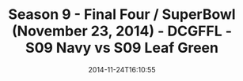 ---
title: Season 9 - Final Four / SuperBowl (November 23, 2014) - DCGFFL - S09 Navy vs
  S09 Leaf Green
teams-score:
- team: _teams/s09-navy-rear-admirals.md
  score: 32
- team: _teams/s09-leaf-green.md
  score: 26
mvp: John Woods (Navy), Markco Stroman (Leaf)
game-ball: N/A
sportsperson: ''
season: 9
week: 0
date: '2014-11-24T16:10:55'
pageid: season-9-final-four-superbowl-4463-vs-4459
---